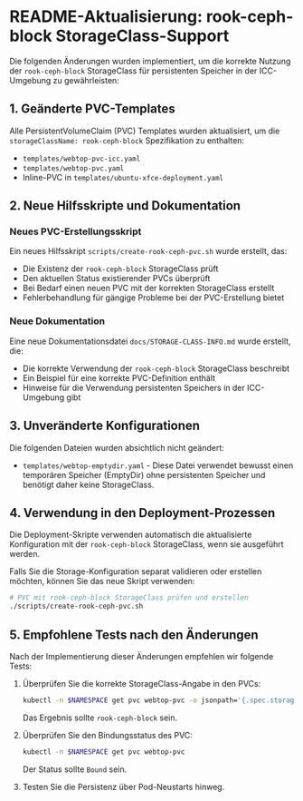 # README-Aktualisierung: rook-ceph-block StorageClass-Support

Die folgenden Änderungen wurden implementiert, um die korrekte Nutzung der `rook-ceph-block` StorageClass für persistenten Speicher in der ICC-Umgebung zu gewährleisten:

## 1. Geänderte PVC-Templates

Alle PersistentVolumeClaim (PVC) Templates wurden aktualisiert, um die `storageClassName: rook-ceph-block` Spezifikation zu enthalten:

- `templates/webtop-pvc-icc.yaml`
- `templates/webtop-pvc.yaml`
- Inline-PVC in `templates/ubuntu-xfce-deployment.yaml`

## 2. Neue Hilfsskripte und Dokumentation

### Neues PVC-Erstellungsskript

Ein neues Hilfsskript `scripts/create-rook-ceph-pvc.sh` wurde erstellt, das:
- Die Existenz der `rook-ceph-block` StorageClass prüft
- Den aktuellen Status existierender PVCs überprüft
- Bei Bedarf einen neuen PVC mit der korrekten StorageClass erstellt
- Fehlerbehandlung für gängige Probleme bei der PVC-Erstellung bietet

### Neue Dokumentation

Eine neue Dokumentationsdatei `docs/STORAGE-CLASS-INFO.md` wurde erstellt, die:
- Die korrekte Verwendung der `rook-ceph-block` StorageClass beschreibt
- Ein Beispiel für eine korrekte PVC-Definition enthält
- Hinweise für die Verwendung persistenten Speichers in der ICC-Umgebung gibt

## 3. Unveränderte Konfigurationen

Die folgenden Dateien wurden absichtlich nicht geändert:

- `templates/webtop-emptydir.yaml` - Diese Datei verwendet bewusst einen temporären Speicher (EmptyDir) ohne persistenten Speicher und benötigt daher keine StorageClass.

## 4. Verwendung in den Deployment-Prozessen

Die Deployment-Skripte verwenden automatisch die aktualisierte Konfiguration mit der `rook-ceph-block` StorageClass, wenn sie ausgeführt werden.

Falls Sie die Storage-Konfiguration separat validieren oder erstellen möchten, können Sie das neue Skript verwenden:

```bash
# PVC mit rook-ceph-block StorageClass prüfen und erstellen
./scripts/create-rook-ceph-pvc.sh
```

## 5. Empfohlene Tests nach den Änderungen

Nach der Implementierung dieser Änderungen empfehlen wir folgende Tests:

1. Überprüfen Sie die korrekte StorageClass-Angabe in den PVCs:
   ```bash
   kubectl -n $NAMESPACE get pvc webtop-pvc -o jsonpath='{.spec.storageClassName}'
   ```
   Das Ergebnis sollte `rook-ceph-block` sein.

2. Überprüfen Sie den Bindungsstatus des PVC:
   ```bash
   kubectl -n $NAMESPACE get pvc webtop-pvc
   ```
   Der Status sollte `Bound` sein.

3. Testen Sie die Persistenz über Pod-Neustarts hinweg.
